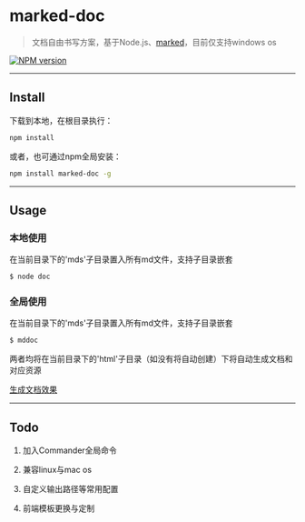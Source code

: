 # marked-doc

> 文档自由书写方案，基于Node.js、[marked](https://github.com/chjj/marked)，目前仅支持windows os

[![NPM version](https://badge.fury.io/js/marked-doc.png)][badge]

--------

## Install

下载到本地，在根目录执行：

```bash
npm install
```

或者，也可通过npm全局安装：

```bash
npm install marked-doc -g
```

--------

## Usage

### 本地使用

在当前目录下的'mds'子目录置入所有md文件，支持子目录嵌套

```bash
$ node doc 
```

### 全局使用

在当前目录下的'mds'子目录置入所有md文件，支持子目录嵌套

```bash
$ mddoc
```

两者均将在当前目录下的'html'子目录（如没有将自动创建）下将自动生成文档和对应资源

[生成文档效果](http://lali.sinaapp.com/docs/)

--------

## Todo

1. 加入Commander全局命令

1. 兼容linux与mac os

2. 自定义输出路径等常用配置

3. 前端模板更换与定制


[badge]: https://www.npmjs.com/package/marked-doc